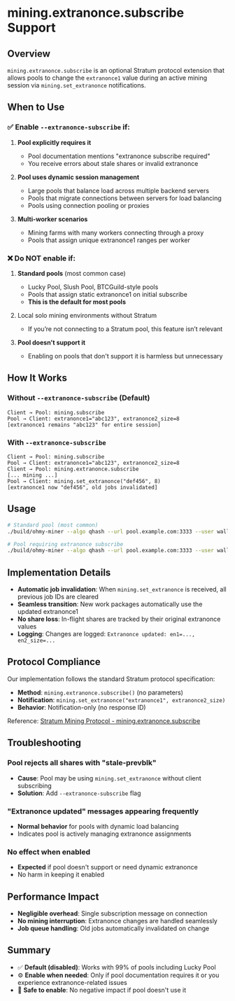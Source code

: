 # mining.extranonce.subscribe Support

## Overview

`mining.extranonce.subscribe` is an optional Stratum protocol extension that allows pools to change the `extranonce1` value during an active mining session via `mining.set_extranonce` notifications.

## When to Use

### ✅ Enable `--extranonce-subscribe` if:

1. **Pool explicitly requires it**
   - Pool documentation mentions "extranonce subscribe required"
   - You receive errors about stale shares or invalid extranonce

2. **Pool uses dynamic session management**
   - Large pools that balance load across multiple backend servers
   - Pools that migrate connections between servers for load balancing
   - Pools using connection pooling or proxies

3. **Multi-worker scenarios**
   - Mining farms with many workers connecting through a proxy
   - Pools that assign unique extranonce1 ranges per worker

### ❌ Do NOT enable if:

1. **Standard pools** (most common case)
   - Lucky Pool, Slush Pool, BTCGuild-style pools
   - Pools that assign static extranonce1 on initial subscribe
   - **This is the default for most pools**

2. Local solo mining environments without Stratum
   - If you’re not connecting to a Stratum pool, this feature isn’t relevant

3. **Pool doesn't support it**
   - Enabling on pools that don't support it is harmless but unnecessary

## How It Works

### Without `--extranonce-subscribe` (Default)
```
Client → Pool: mining.subscribe
Pool → Client: extranonce1="abc123", extranonce2_size=8
[extranonce1 remains "abc123" for entire session]
```

### With `--extranonce-subscribe`
```
Client → Pool: mining.subscribe
Pool → Client: extranonce1="abc123", extranonce2_size=8
Client → Pool: mining.extranonce.subscribe
[... mining ...]
Pool → Client: mining.set_extranonce("def456", 8)
[extranonce1 now "def456", old jobs invalidated]
```

## Usage

```bash
# Standard pool (most common)
./build/ohmy-miner --algo qhash --url pool.example.com:3333 --user wallet

# Pool requiring extranonce subscribe
./build/ohmy-miner --algo qhash --url pool.example.com:3333 --user wallet --extranonce-subscribe
```

## Implementation Details

- **Automatic job invalidation**: When `mining.set_extranonce` is received, all previous job IDs are cleared
- **Seamless transition**: New work packages automatically use the updated extranonce1
- **No share loss**: In-flight shares are tracked by their original extranonce values
- **Logging**: Changes are logged: `Extranonce updated: en1=..., en2_size=...`

## Protocol Compliance

Our implementation follows the standard Stratum protocol specification:
- **Method**: `mining.extranonce.subscribe()` (no parameters)
- **Notification**: `mining.set_extranonce("extranonce1", extranonce2_size)`
- **Behavior**: Notification-only (no response ID)

Reference: [Stratum Mining Protocol - mining.extranonce.subscribe](https://en.bitcoin.it/wiki/Stratum_mining_protocol#mining.extranonce.subscribe)

## Troubleshooting

### Pool rejects all shares with "stale-prevblk"
- **Cause**: Pool may be using `mining.set_extranonce` without client subscribing
- **Solution**: Add `--extranonce-subscribe` flag

### "Extranonce updated" messages appearing frequently
- **Normal behavior** for pools with dynamic load balancing
- Indicates pool is actively managing extranonce assignments

### No effect when enabled
- **Expected** if pool doesn't support or need dynamic extranonce
- No harm in keeping it enabled

## Performance Impact

- **Negligible overhead**: Single subscription message on connection
- **No mining interruption**: Extranonce changes are handled seamlessly
- **Job queue handling**: Old jobs automatically invalidated on change

## Summary

- ✅ **Default (disabled)**: Works with 99% of pools including Lucky Pool
- ⚙️ **Enable when needed**: Only if pool documentation requires it or you experience extranonce-related issues
- 🔧 **Safe to enable**: No negative impact if pool doesn't use it
